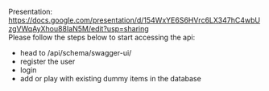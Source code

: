 Presentation: https://docs.google.com/presentation/d/154WxYE6S6HVrc6LX347hC4wbUzgVWqAyXhou88IaN5M/edit?usp=sharing  
Please follow the steps below to start accessing the api:  
* head to /api/schema/swagger-ui/
* register the user
* login
* add or play with existing dummy items in the database
